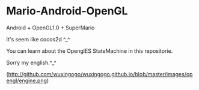 # Mario-Android-OpenGL

Android + OpenGL1.0 + SuperMario

It's seem like cocos2d ^_^

You can learn about the OpenglES StateMachine in this repositorie.

Sorry my english.^_^

(http://github.com/wuxingogo/wuxingogo.github.io/blob/master/images/opengl/engine.png)
